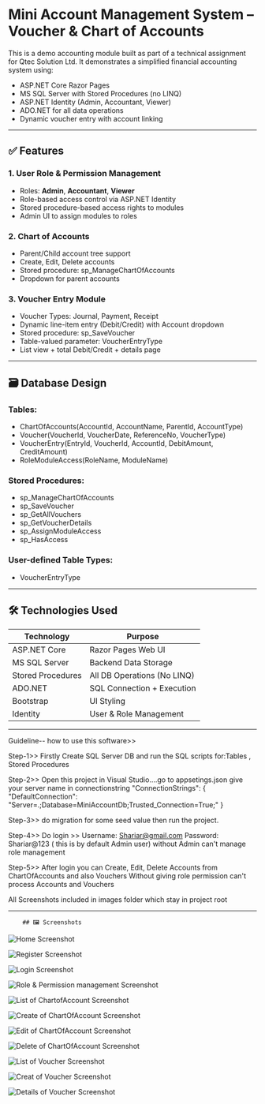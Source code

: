 # Mini Account Management System – Voucher & Chart of Accounts

This is a demo accounting module built as part of a technical assignment for Qtec Solution Ltd. It demonstrates a simplified financial accounting system using:

- ASP.NET Core Razor Pages
- MS SQL Server with Stored Procedures (no LINQ)
- ASP.NET Identity (Admin, Accountant, Viewer)
- ADO.NET for all data operations
- Dynamic voucher entry with account linking

---

## ✅ Features

### 1. User Role & Permission Management
- Roles: **Admin**, **Accountant**, **Viewer**
- Role-based access control via ASP.NET Identity
- Stored procedure-based access rights to modules
- Admin UI to assign modules to roles

### 2. Chart of Accounts
- Parent/Child account tree support
- Create, Edit, Delete accounts
- Stored procedure: sp_ManageChartOfAccounts
- Dropdown for parent accounts

### 3. Voucher Entry Module
- Voucher Types: Journal, Payment, Receipt
- Dynamic line-item entry (Debit/Credit) with Account dropdown
- Stored procedure: sp_SaveVoucher
- Table-valued parameter: VoucherEntryType
- List view + total Debit/Credit + details page

---

## 🗃️ Database Design

### Tables:
- ChartOfAccounts(AccountId, AccountName, ParentId, AccountType)
- Voucher(VoucherId, VoucherDate, ReferenceNo, VoucherType)
- VoucherEntry(EntryId, VoucherId, AccountId, DebitAmount, CreditAmount)
- RoleModuleAccess(RoleName, ModuleName)

### Stored Procedures:
- sp_ManageChartOfAccounts
- sp_SaveVoucher
- sp_GetAllVouchers
- sp_GetVoucherDetails
- sp_AssignModuleAccess
- sp_HasAccess

### User-defined Table Types:
- VoucherEntryType

---

## 🛠 Technologies Used

| Technology       | Purpose                          |
|------------------|----------------------------------|
| ASP.NET Core     | Razor Pages Web UI               |
| MS SQL Server    | Backend Data Storage             |
| Stored Procedures| All DB Operations (No LINQ)      |
| ADO.NET          | SQL Connection + Execution       |
| Bootstrap        | UI Styling                       |
| Identity         | User & Role Management           |

---------------------------------------------------------------
Guideline-- how to use this software>>

Step-1>> Firstly Create SQL Server DB and run the SQL scripts for:Tables , Stored Procedures

Step-2>> Open this project in Visual Studio....go to appsetings.json give your server name in connectionstring
"ConnectionStrings": {
  "DefaultConnection": "Server=.;Database=MiniAccountDb;Trusted_Connection=True;"
}


Step-3>>  do migration for some seed value then run the project.

Step-4>> Do login >> Username: Shariar@gmail.com
                    Password: Shariar@123 ( this is by default Admin user)
        without Admin can't manage role management

Step-5>> After login you can Create, Edit, Delete Accounts from ChartOfAccounts and also Vouchers
        Without giving role permission can't process Accounts and Vouchers

All Screenshots included in images folder which stay in project root

----------------------------------------------------

        ## 🖼️ Screenshots

![Home Screenshot](images/1.png)

![Register Screenshot](images/2.png)

![Login Screenshot](images/3.png)


![Role & Permission management Screenshot](images/4.png)

![List of ChartofAccount Screenshot](images/5.png)

![Create of ChartOfAccount Screenshot](images/6.png)

![Edit of ChartOfAccount Screenshot](images/7.png)

![Delete of ChartOfAccount Screenshot](images/8.png)

![List of Voucher Screenshot](images/9.png)

![Creat of Voucher Screenshot](images/10.png)

![Details of Voucher Screenshot](images/11.png)





